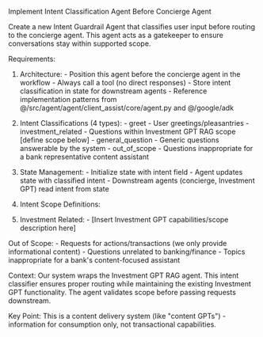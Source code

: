 Implement Intent Classification Agent Before Concierge Agent

  Create a new Intent Guardrail Agent that classifies user input before routing to the concierge agent. This agent acts as a gatekeeper to ensure     
  conversations stay within supported scope.

  Requirements:

  1. Architecture:
    - Position this agent before the concierge agent in the workflow
    - Always call a tool (no direct responses)
    - Store intent classification in state for downstream agents
    - Reference implementation patterns from @/src/agent/agent/client_assist/core/agent.py and @/google/adk
  2. Intent Classifications (4 types):
    - greet - User greetings/pleasantries
    - investment_related - Questions within Investment GPT RAG scope [define scope below]
    - general_question - Generic questions answerable by the system
    - out_of_scope - Questions inappropriate for a bank representative content assistant
  3. State Management:
    - Initialize state with intent field
    - Agent updates state with classified intent
    - Downstream agents (concierge, Investment GPT) read intent from state
  4. Intent Scope Definitions:

  4. Investment Related:
    - [Insert Investment GPT capabilities/scope description here]

  Out of Scope:
    - Requests for actions/transactions (we only provide informational content)
    - Questions unrelated to banking/finance
    - Topics inappropriate for a bank's content-focused assistant

  Context:
  Our system wraps the Investment GPT RAG agent. This intent classifier ensures proper routing while maintaining the existing Investment GPT
  functionality. The agent validates scope before passing requests downstream.

  Key Point: This is a content delivery system (like "content GPTs") - information for consumption only, not transactional capabilities.

